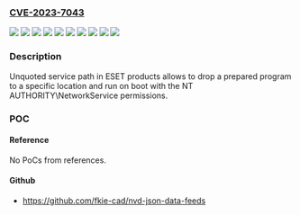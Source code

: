 ### [CVE-2023-7043](https://cve.mitre.org/cgi-bin/cvename.cgi?name=CVE-2023-7043)
![](https://img.shields.io/static/v1?label=Product&message=ESET%20Endpoint%20Antivirus&color=blue)
![](https://img.shields.io/static/v1?label=Product&message=ESET%20Endpoint%20Security&color=blue)
![](https://img.shields.io/static/v1?label=Product&message=ESET%20Internet%20Security&color=blue)
![](https://img.shields.io/static/v1?label=Product&message=ESET%20Mail%20Security%20for%20Microsoft%20Exchange%20Server&color=blue)
![](https://img.shields.io/static/v1?label=Product&message=ESET%20NOD32%20Antivirus&color=blue)
![](https://img.shields.io/static/v1?label=Product&message=ESET%20Smart%20Security%20Premium&color=blue)
![](https://img.shields.io/static/v1?label=Version&message=%3D%2010.1.10012.0%20&color=brighgreen)
![](https://img.shields.io/static/v1?label=Version&message=10.1.2046.x%3C%3D%2010.1.2063.x%20&color=brighgreen)
![](https://img.shields.io/static/v1?label=Version&message=16.1.14.0%3C%3D%2016.2.15.0%20&color=brighgreen)
![](https://img.shields.io/static/v1?label=Vulnerability&message=CWE-428%20Unquoted%20Search%20Path%20or%20Element&color=brighgreen)

### Description

Unquoted service path in ESET products allows to drop a prepared program to a specific location and run on boot with the NT AUTHORITY\NetworkService permissions.

### POC

#### Reference
No PoCs from references.

#### Github
- https://github.com/fkie-cad/nvd-json-data-feeds

